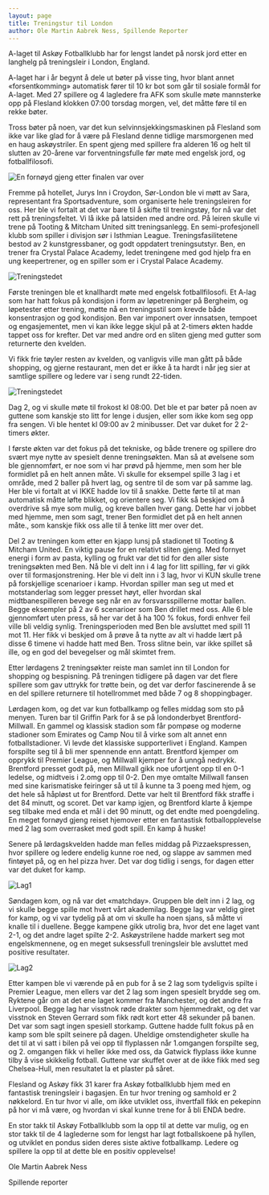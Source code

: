 ```yaml
---
layout: page
title: Treningstur til London
author: Ole Martin Aabrek Ness, Spillende Reporter
---
```



A-laget til Askøy Fotballklubb har for lengst landet på norsk jord etter en langhelg på treningsleir i London, England. 

A-laget har i år begynt å dele ut bøter på visse ting, hvor blant annet «forsentkomming» automatisk fører til 10 kr bot som går til sosiale formål for A-laget.
Med 27 spillere og 4 lagledere fra AFK som skulle møte mannsterke opp på Flesland klokken 07:00 torsdag morgen, vel, det måtte føre til en rekke bøter. 

Tross bøter på noen, var det kun selvinnsjekkingsmaskinen på Flesland som ikke var like glad for å være på Flesland denne tidlige marsmorgenen med en haug askøystriler. 
En spent gjeng med spillere fra alderen 16 og helt til slutten av 20-årene var forventningsfulle før møte med engelsk jord, og fotballfilosofi.

![En fornøyd gjeng etter finalen var over](http://www.askoyfk.no/images/20150403_HeleGjengen.JPG)
 
Fremme på hotellet, Jurys Inn i Croydon, Sør-London ble vi møtt av Sara, representant fra Sportsadventure, som organiserte hele treningsleiren for oss. 
Her ble vi fortalt at det var bare til å skifte til treningstøy, for nå var det rett på treningsfeltet. Vi lå ikke på latsiden med andre ord. 
På leiren skulle vi trene på Tooting & Mitcham United sitt treningsanlegg. 
En semi-profesjonell klubb som spiller i divisjon sør i Isthmian League. 
Treningsfasilitetene bestod av 2 kunstgressbaner, og godt oppdatert treningsutstyr. 
Ben, en trener fra Crystal Palace Academy, ledet treningene med god hjelp fra en ung keepertrener, og en spiller som er i Crystal Palace Academy.

![Treningstedet](http://www.askoyfk.no/images/20150403_WelcomeToTootingMichamUnited.JPG)

Første treningen ble et knallhardt møte med engelsk fotballfilosofi. 
Et A-lag som har hatt fokus på kondisjon i form av løpetreninger på Bergheim, og løpetester etter trening, møtte nå en treningsstil som krevde både konsentrasjon og god kondisjon. 
Ben var imponert over innsatsen, tempoet og engasjementet, men vi kan ikke legge skjul på at 2-timers økten hadde tappet oss for krefter. 
Det var med andre ord en sliten gjeng med gutter som returnerte den kvelden. 

Vi fikk frie tøyler resten av kvelden, og vanligvis ville man gått på både shopping, og gjerne restaurant, men det er ikke å ta hardt i når jeg sier at samtlige spillere og ledere var i seng rundt 22-tiden.

![Treningstedet](http://www.askoyfk.no/images/20150403_Lunch.jpg)

 
Dag 2, og vi skulle møte til frokost kl 08:00. Det ble et par bøter på noen av guttene som kanskje sto litt for lenge i dusjen, eller som ikke kom seg opp fra sengen. 
Vi ble hentet kl 09:00 av 2 minibusser. Det var duket for 2 2-timers økter. 

I første økten var det fokus på det tekniske, og både trenere og spillere dro svært mye nytte av spesielt denne treningsøkten. 
Man så at øvelsene som ble gjennomført, er noe som vi har prøvd på hjemme, men som her ble formidlet på en helt annen måte. Vi skulle for eksempel spille 3 lag i et område, med 2 baller på hvert lag, og sentre til de som var på samme lag. Her ble vi fortalt at vi IKKE hadde lov til å snakke. Dette førte til at man automatisk måtte løfte blikket, og orientere seg. Vi fikk så beskjed om å overdrive så mye som mulig, og kreve ballen hver gang. 
Dette har vi jobbet med hjemme, men som sagt, trener Ben formidlet det på en helt annen måte., som kanskje fikk oss alle til å tenke litt mer over det.

Del 2 av treningen kom etter en kjapp lunsj på stadionet til Tooting & Mitcham United. 
En viktig pause for en relativt sliten gjeng. 
Med fornyet energi i form av pasta, kylling og frukt var det tid for den aller siste treningsøkten med Ben. 
Nå ble vi delt inn i 4 lag for litt spilling, før vi gikk over til formasjonstrening. 
Her ble vi delt inn i 3 lag, hvor vi KUN skulle trene på forskjellige scenarioer i kamp. 
Hvordan spiller man seg ut med et motstanderlag som legger presset høyt, eller hvordan skal midtbanespilleren bevege seg når en av forsvarsspillerne mottar ballen. 
Begge eksempler på 2 av 6 scenarioer som Ben drillet med oss. 
Alle 6 ble gjennomført uten press, så her var det å ha 100 % fokus, fordi enhver feil ville bli veldig synlig. 
Treningsperioden med Ben ble avsluttet med spill 11 mot 11. 
Her fikk vi beskjed om å prøve å ta nytte av alt vi hadde lært på disse 6 timene vi hadde hatt med Ben. 
Tross slitne bein, var ikke spillet så ille, og en god del bevegelser og mål skimtet frem.
 
Etter lørdagens 2 treningsøkter reiste man samlet inn til London for shopping og bespisning. 
På treningen tidligere på dagen var det flere spillere som gav uttrykk for trøtte bein, og det var derfor fascinerende å se en del spillere returnere til hotellrommet med både 7 og 8 shoppingbager.

Lørdagen kom, og det var kun fotballkamp og felles middag som sto på menyen. 
Turen bar til Griffin Park for å se på londonderbyet Brentford-Millwall. 
En gammel og klassisk stadion som får pompøse og moderne stadioner som Emirates og Camp Nou til å virke som alt annet enn fotballstadioner. 
Vi levde det klassiske supporterlivet i England. 
Kampen forspilte seg til å bli mer spennende enn antatt. 
Brentford kjemper om opprykk til Premier League, og Millwall kjemper for å unngå nedrykk. 
Brentford presset godt på, men Millwall gikk noe ufortjent opp til en 0-1 ledelse, og midtveis i 2.omg opp til 0-2. 
Den mye omtalte Millwall fansen med sine karismatiske feiringer så ut til å kunne ta 3 poeng med hjem, og det hele så håpløst ut for Brentford. 
Dette var helt til Brentford fikk straffe i det 84 minutt, og scoret. 
Det var kamp igjen, og Brentford klarte å kjempe seg tilbake med enda et mål i det 90 minutt, og det endte med poengdeling. 
En meget fornøyd gjeng reiset hjemover etter en fantastisk fotballopplevelse med 2 lag som overrasket med godt spill. En kamp å huske!

Senere på lørdagskvelden hadde man felles middag på Pizzaekspressen, hvor spillere og ledere endelig kunne roe ned, og slappe av sammen med fintøyet på, og en hel pizza hver. 
Det var dog tidlig i sengs, for dagen etter var det duket for kamp.

![Lag1](http://www.askoyfk.no/images/20150403_AFK1.jpg)

Søndagen kom, og nå var det «matchday». 
Gruppen ble delt inn i 2 lag, og vi skulle begge spille mot hvert vårt akademilag. 
Begge lag var veldig giret for kamp, og vi var tydelig på at om vi skulle ha noen sjans, så måtte vi knalle til i duellene. 
Begge kampene gikk utrolig bra, hvor det ene laget vant 2-1, og det andre laget spilte 2-2. 
Askøystrilene hadde markert seg mot engelskmennene, og en meget suksessfull treningsleir ble avsluttet med positive resultater. 

![Lag2](http://www.askoyfk.no/images/20150403_AFK2.jpg)

Etter kampen ble vi værende på en pub for å se 2 lag som tydeligvis spilte i Premier League, men ellers var det 2 lag som ingen spesielt brydde seg om. 
Ryktene går om at det ene laget kommer fra Manchester, og det andre fra Liverpool. 
Begge lag har visstnok røde drakter som hjemmedrakt, og det var visstnok en Steven Gerrard som fikk rødt kort etter 48 sekunder på banen. 
Det var som sagt ingen spesiell storkamp. 
Guttene hadde fullt fokus på en kamp som ble spilt seinere på dagen. 
Uheldige omstendigheter skulle ha det til at vi satt i bilen på vei opp til flyplassen når 1.omgangen forspilte seg, og 2. omgangen fikk vi heller ikke med oss, da Gatwick flyplass ikke kunne tilby å vise skikkelig fotball.
Guttene var skuffet over at de ikke fikk med seg Chelsea-Hull, men resultatet la et plaster på såret. 

Flesland og Askøy fikk 31 karer fra Askøy fotballklubb hjem med en fantastisk treningsleir i bagasjen. En 
tur hvor trening og samhold er 2 nøkkelord. 
En tur hvor vi alle, om ikke utviklet oss, ihvertfall fikk en pekepinn på hor vi må være, og hvordan vi skal kunne trene for å bli ENDA bedre.
 
En stor takk til Askøy Fotballklubb som la opp til at dette var mulig, og en stor takk til de 4 laglederne som for lengst har lagt fotballskoene på hyllen, og utviklet en pondus siden deres siste aktive fotballkamp. 
Ledere og spillere la opp til at dette ble en positiv opplevelse!

Ole Martin Aabrek Ness

Spillende reporter
